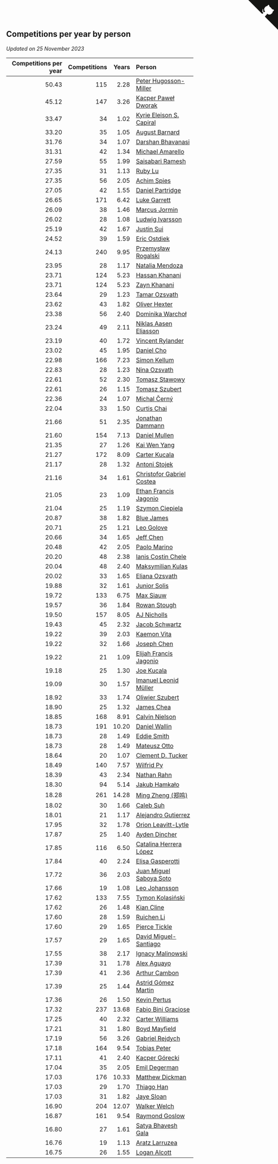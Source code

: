 ## Competitions per year by person

*Updated on 25 November 2023*

| Competitions per year | Competitions | Years | Person |
| ---: | ---: | ---: | :--- |
| 50.43 | 115 | 2.28 | [Peter Hugosson-Miller](https://www.worldcubeassociation.org/persons/2021HUGO01) |
| 45.12 | 147 | 3.26 | [Kacper Paweł Dworak](https://www.worldcubeassociation.org/persons/2020DWOR01) |
| 33.47 | 34 | 1.02 | [Kyrie Eleison S. Capiral](https://www.worldcubeassociation.org/persons/2022CAPI02) |
| 33.20 | 35 | 1.05 | [August Barnard](https://www.worldcubeassociation.org/persons/2022BARN21) |
| 31.76 | 34 | 1.07 | [Darshan Bhavanasi](https://www.worldcubeassociation.org/persons/2022BHAV01) |
| 31.31 | 42 | 1.34 | [Michael Amarello](https://www.worldcubeassociation.org/persons/2022AMAR09) |
| 27.59 | 55 | 1.99 | [Saisabari Ramesh](https://www.worldcubeassociation.org/persons/2021RAME01) |
| 27.35 | 31 | 1.13 | [Ruby Lu](https://www.worldcubeassociation.org/persons/2022LURU01) |
| 27.35 | 56 | 2.05 | [Achim Spies](https://www.worldcubeassociation.org/persons/2021SPIE01) |
| 27.05 | 42 | 1.55 | [Daniel Partridge](https://www.worldcubeassociation.org/persons/2022PART02) |
| 26.65 | 171 | 6.42 | [Luke Garrett](https://www.worldcubeassociation.org/persons/2017GARR05) |
| 26.09 | 38 | 1.46 | [Marcus Jormin](https://www.worldcubeassociation.org/persons/2022JORM01) |
| 26.02 | 28 | 1.08 | [Ludwig Ivarsson](https://www.worldcubeassociation.org/persons/2022IVAR01) |
| 25.19 | 42 | 1.67 | [Justin Sui](https://www.worldcubeassociation.org/persons/2022SUIJ01) |
| 24.52 | 39 | 1.59 | [Eric Ostdiek](https://www.worldcubeassociation.org/persons/2022OSTD01) |
| 24.13 | 240 | 9.95 | [Przemysław Rogalski](https://www.worldcubeassociation.org/persons/2013ROGA02) |
| 23.95 | 28 | 1.17 | [Natalia Mendoza](https://www.worldcubeassociation.org/persons/2022MEND24) |
| 23.71 | 124 | 5.23 | [Hassan Khanani](https://www.worldcubeassociation.org/persons/2018KHAN26) |
| 23.71 | 124 | 5.23 | [Zayn Khanani](https://www.worldcubeassociation.org/persons/2018KHAN28) |
| 23.64 | 29 | 1.23 | [Tamar Ozsvath](https://www.worldcubeassociation.org/persons/2022OZSV04) |
| 23.62 | 43 | 1.82 | [Oliver Hexter](https://www.worldcubeassociation.org/persons/2022HEXT01) |
| 23.38 | 56 | 2.40 | [Dominika Warchoł](https://www.worldcubeassociation.org/persons/2021WARC01) |
| 23.24 | 49 | 2.11 | [Niklas Aasen Eliasson](https://www.worldcubeassociation.org/persons/2021ELIA01) |
| 23.19 | 40 | 1.72 | [Vincent Rylander](https://www.worldcubeassociation.org/persons/2022RYLA01) |
| 23.02 | 45 | 1.95 | [Daniel Cho](https://www.worldcubeassociation.org/persons/2021CHOD01) |
| 22.98 | 166 | 7.23 | [Simon Kellum](https://www.worldcubeassociation.org/persons/2016KELL12) |
| 22.83 | 28 | 1.23 | [Nina Ozsvath](https://www.worldcubeassociation.org/persons/2022OZSV03) |
| 22.61 | 52 | 2.30 | [Tomasz Stawowy](https://www.worldcubeassociation.org/persons/2021STAW01) |
| 22.61 | 26 | 1.15 | [Tomasz Szubert](https://www.worldcubeassociation.org/persons/2022SZUB02) |
| 22.36 | 24 | 1.07 | [Michal Černý](https://www.worldcubeassociation.org/persons/2022CERN03) |
| 22.04 | 33 | 1.50 | [Curtis Chai](https://www.worldcubeassociation.org/persons/2022CHAI02) |
| 21.66 | 51 | 2.35 | [Jonathan Dammann](https://www.worldcubeassociation.org/persons/2021DAMM01) |
| 21.60 | 154 | 7.13 | [Daniel Mullen](https://www.worldcubeassociation.org/persons/2016MULL04) |
| 21.35 | 27 | 1.26 | [Kai Wen Yang](https://www.worldcubeassociation.org/persons/2022YANG19) |
| 21.27 | 172 | 8.09 | [Carter Kucala](https://www.worldcubeassociation.org/persons/2015KUCA01) |
| 21.17 | 28 | 1.32 | [Antoni Stojek](https://www.worldcubeassociation.org/persons/2022STOJ03) |
| 21.16 | 34 | 1.61 | [Christofor Gabriel Costea](https://www.worldcubeassociation.org/persons/2022COST03) |
| 21.05 | 23 | 1.09 | [Ethan Francis Jagonio](https://www.worldcubeassociation.org/persons/2022JAGO03) |
| 21.04 | 25 | 1.19 | [Szymon Ciepiela](https://www.worldcubeassociation.org/persons/2022CIEP01) |
| 20.87 | 38 | 1.82 | [Blue James](https://www.worldcubeassociation.org/persons/2022JAME01) |
| 20.71 | 25 | 1.21 | [Leo Golove](https://www.worldcubeassociation.org/persons/2022GOLO02) |
| 20.66 | 34 | 1.65 | [Jeff Chen](https://www.worldcubeassociation.org/persons/2022CHEN19) |
| 20.48 | 42 | 2.05 | [Paolo Marino](https://www.worldcubeassociation.org/persons/2021MARI04) |
| 20.20 | 48 | 2.38 | [Ianis Costin Chele](https://www.worldcubeassociation.org/persons/2021CHEL01) |
| 20.04 | 48 | 2.40 | [Maksymilian Kulas](https://www.worldcubeassociation.org/persons/2021KULA02) |
| 20.02 | 33 | 1.65 | [Eliana Ozsvath](https://www.worldcubeassociation.org/persons/2022OZSV01) |
| 19.88 | 32 | 1.61 | [Junior Solis](https://www.worldcubeassociation.org/persons/2022SOLI03) |
| 19.72 | 133 | 6.75 | [Max Siauw](https://www.worldcubeassociation.org/persons/2017SIAU02) |
| 19.57 | 36 | 1.84 | [Rowan Stough](https://www.worldcubeassociation.org/persons/2022STOU01) |
| 19.50 | 157 | 8.05 | [AJ Nicholls](https://www.worldcubeassociation.org/persons/2015NICH04) |
| 19.43 | 45 | 2.32 | [Jacob Schwartz](https://www.worldcubeassociation.org/persons/2021SCHW01) |
| 19.22 | 39 | 2.03 | [Kaemon Vita](https://www.worldcubeassociation.org/persons/2021VITA01) |
| 19.22 | 32 | 1.66 | [Joseph Chen](https://www.worldcubeassociation.org/persons/2022CHEN16) |
| 19.22 | 21 | 1.09 | [Elijah Francis Jagonio](https://www.worldcubeassociation.org/persons/2022JAGO02) |
| 19.18 | 25 | 1.30 | [Joe Kucala](https://www.worldcubeassociation.org/persons/2022KUCA01) |
| 19.09 | 30 | 1.57 | [Imanuel Leonid Müller](https://www.worldcubeassociation.org/persons/2022MULL02) |
| 18.92 | 33 | 1.74 | [Oliwier Szubert](https://www.worldcubeassociation.org/persons/2022SZUB01) |
| 18.90 | 25 | 1.32 | [James Chea](https://www.worldcubeassociation.org/persons/2022CHEA05) |
| 18.85 | 168 | 8.91 | [Calvin Nielson](https://www.worldcubeassociation.org/persons/2014NIEL03) |
| 18.73 | 191 | 10.20 | [Daniel Wallin](https://www.worldcubeassociation.org/persons/2013WALL03) |
| 18.73 | 28 | 1.49 | [Eddie Smith](https://www.worldcubeassociation.org/persons/2022SMIT20) |
| 18.73 | 28 | 1.49 | [Mateusz Otto](https://www.worldcubeassociation.org/persons/2022OTTO01) |
| 18.64 | 20 | 1.07 | [Clement D. Tucker](https://www.worldcubeassociation.org/persons/2022TUCK09) |
| 18.49 | 140 | 7.57 | [Wilfrid Py](https://www.worldcubeassociation.org/persons/2016PYWI01) |
| 18.39 | 43 | 2.34 | [Nathan Rahn](https://www.worldcubeassociation.org/persons/2021RAHN01) |
| 18.30 | 94 | 5.14 | [Jakub Hamkało](https://www.worldcubeassociation.org/persons/2018HAMK01) |
| 18.28 | 261 | 14.28 | [Ming Zheng (郑鸣)](https://www.worldcubeassociation.org/persons/2009ZHEN11) |
| 18.02 | 30 | 1.66 | [Caleb Suh](https://www.worldcubeassociation.org/persons/2022SUHC01) |
| 18.01 | 21 | 1.17 | [Alejandro Gutierrez](https://www.worldcubeassociation.org/persons/2022GUTI09) |
| 17.95 | 32 | 1.78 | [Orion Leavitt-Lytle](https://www.worldcubeassociation.org/persons/2022LEAV01) |
| 17.87 | 25 | 1.40 | [Ayden Dincher](https://www.worldcubeassociation.org/persons/2022DINC01) |
| 17.85 | 116 | 6.50 | [Catalina Herrera López](https://www.worldcubeassociation.org/persons/2017LOPE31) |
| 17.84 | 40 | 2.24 | [Elisa Gasperotti](https://www.worldcubeassociation.org/persons/2021GASP01) |
| 17.72 | 36 | 2.03 | [Juan Miguel Saboya Soto](https://www.worldcubeassociation.org/persons/2021SOTO01) |
| 17.66 | 19 | 1.08 | [Leo Johansson](https://www.worldcubeassociation.org/persons/2022JOHA08) |
| 17.62 | 133 | 7.55 | [Tymon Kolasiński](https://www.worldcubeassociation.org/persons/2016KOLA02) |
| 17.62 | 26 | 1.48 | [Kian Cline](https://www.worldcubeassociation.org/persons/2022CLIN01) |
| 17.60 | 28 | 1.59 | [Ruichen Li](https://www.worldcubeassociation.org/persons/2022LIRU02) |
| 17.60 | 29 | 1.65 | [Pierce Tickle](https://www.worldcubeassociation.org/persons/2022TICK01) |
| 17.57 | 29 | 1.65 | [David Miguel-Santiago](https://www.worldcubeassociation.org/persons/2022MIGU02) |
| 17.55 | 38 | 2.17 | [Ignacy Malinowski](https://www.worldcubeassociation.org/persons/2021MALI02) |
| 17.39 | 31 | 1.78 | [Alex Aguayo](https://www.worldcubeassociation.org/persons/2022AGUA01) |
| 17.39 | 41 | 2.36 | [Arthur Cambon](https://www.worldcubeassociation.org/persons/2021CAMB01) |
| 17.39 | 25 | 1.44 | [Astrid Gómez Martin](https://www.worldcubeassociation.org/persons/2022MART26) |
| 17.36 | 26 | 1.50 | [Kevin Pertus](https://www.worldcubeassociation.org/persons/2022PERT01) |
| 17.32 | 237 | 13.68 | [Fabio Bini Graciose](https://www.worldcubeassociation.org/persons/2010GRAC02) |
| 17.25 | 40 | 2.32 | [Carter Williams](https://www.worldcubeassociation.org/persons/2021WILL06) |
| 17.21 | 31 | 1.80 | [Boyd Mayfield](https://www.worldcubeassociation.org/persons/2022MAYF01) |
| 17.19 | 56 | 3.26 | [Gabriel Rejdych](https://www.worldcubeassociation.org/persons/2020REJD01) |
| 17.18 | 164 | 9.54 | [Tobias Peter](https://www.worldcubeassociation.org/persons/2014PETE03) |
| 17.11 | 41 | 2.40 | [Kacper Górecki](https://www.worldcubeassociation.org/persons/2021GORE01) |
| 17.04 | 35 | 2.05 | [Emil Degerman](https://www.worldcubeassociation.org/persons/2021DEGE01) |
| 17.03 | 176 | 10.33 | [Matthew Dickman](https://www.worldcubeassociation.org/persons/2013DICK01) |
| 17.03 | 29 | 1.70 | [Thiago Han](https://www.worldcubeassociation.org/persons/2022HANT01) |
| 17.03 | 31 | 1.82 | [Jaye Sloan](https://www.worldcubeassociation.org/persons/2022SLOA01) |
| 16.90 | 204 | 12.07 | [Walker Welch](https://www.worldcubeassociation.org/persons/2011WELC01) |
| 16.87 | 161 | 9.54 | [Raymond Goslow](https://www.worldcubeassociation.org/persons/2014GOSL01) |
| 16.80 | 27 | 1.61 | [Satya Bhavesh Gala](https://www.worldcubeassociation.org/persons/2022GALA03) |
| 16.76 | 19 | 1.13 | [Aratz Larruzea](https://www.worldcubeassociation.org/persons/2022LARR02) |
| 16.75 | 26 | 1.55 | [Logan Alcott](https://www.worldcubeassociation.org/persons/2022ALCO02) |


<a href="https://github.com/jonatanklosko/wca_statistics" class="github-corner" aria-label="View source on Github"><svg width="80" height="80" viewBox="0 0 250 250" style="fill:#151513; color:#fff; position: absolute; top: 0; border: 0; right: 0;" aria-hidden="true"><path d="M0,0 L115,115 L130,115 L142,142 L250,250 L250,0 Z"></path><path d="M128.3,109.0 C113.8,99.7 119.0,89.6 119.0,89.6 C122.0,82.7 120.5,78.6 120.5,78.6 C119.2,72.0 123.4,76.3 123.4,76.3 C127.3,80.9 125.5,87.3 125.5,87.3 C122.9,97.6 130.6,101.9 134.4,103.2" fill="currentColor" style="transform-origin: 130px 106px;" class="octo-arm"></path><path d="M115.0,115.0 C114.9,115.1 118.7,116.5 119.8,115.4 L133.7,101.6 C136.9,99.2 139.9,98.4 142.2,98.6 C133.8,88.0 127.5,74.4 143.8,58.0 C148.5,53.4 154.0,51.2 159.7,51.0 C160.3,49.4 163.2,43.6 171.4,40.1 C171.4,40.1 176.1,42.5 178.8,56.2 C183.1,58.6 187.2,61.8 190.9,65.4 C194.5,69.0 197.7,73.2 200.1,77.6 C213.8,80.2 216.3,84.9 216.3,84.9 C212.7,93.1 206.9,96.0 205.4,96.6 C205.1,102.4 203.0,107.8 198.3,112.5 C181.9,128.9 168.3,122.5 157.7,114.1 C157.9,116.9 156.7,120.9 152.7,124.9 L141.0,136.5 C139.8,137.7 141.6,141.9 141.8,141.8 Z" fill="currentColor" class="octo-body"></path></svg></a><style>.github-corner:hover .octo-arm{animation:octocat-wave 560ms ease-in-out}@keyframes octocat-wave{0%,100%{transform:rotate(0)}20%,60%{transform:rotate(-25deg)}40%,80%{transform:rotate(10deg)}}@media (max-width:500px){.github-corner:hover .octo-arm{animation:none}.github-corner .octo-arm{animation:octocat-wave 560ms ease-in-out}}</style>
